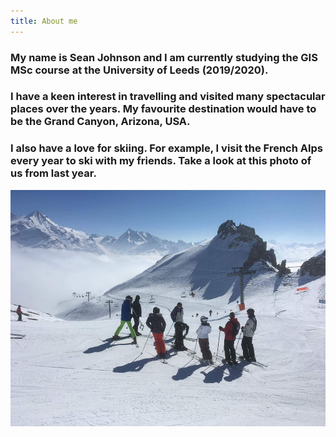 ```yaml
---
title: About me
---
```


### My name is Sean Johnson and I am currently studying the GIS MSc course at the University of Leeds (2019/2020).
### I have a keen interest in travelling and visited many spectacular places over the years. My favourite destination would have to be the Grand Canyon, Arizona, USA. 
### I also have a love for skiing. For example, I visit the French Alps every year to ski with my friends. Take a look at this photo of us from last year.
![alt text](Skiing.jpg)

